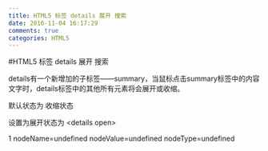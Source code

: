 ```yaml
---
title: HTML5 标签 details 展开 搜索
date: 2016-11-04 16:17:29
comments: true
categories: HTML5
---
```


#HTML5 标签 details 展开 搜索
<p>details有一个新增加的子标签——summary，当鼠标点击summary标签中的内容文字时，details标签中的其他所有元素将会展开或收缩。</p><p>默认状态为 收缩状态</p><p>设置为展开状态为 &lt;details open&gt;</p>1 nodeName=undefined nodeValue=undefined nodeType=undefined
